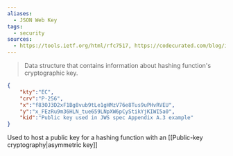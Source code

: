 ```yaml
---
aliases:
  - JSON Web Key
tags:
  - security
sources:
  - https://tools.ietf.org/html/rfc7517, https://codecurated.com/blog/introduction-to-jwt-jws-jwe-jwa-jwk/#json-web-algorithm-jwa
---
```

> Data structure that contains information about hashing function's cryptographic key.

```json
{
    "kty":"EC",
    "crv":"P-256",
    "x":"f83OJ3D2xF1Bg8vub9tLe1gHMzV76e8Tus9uPHvRVEU",
    "y":"x_FEzRu9m36HLN_tue659LNpXW6pCyStikYjKIWI5a0",
    "kid":"Public key used in JWS spec Appendix A.3 example"
}
```

Used to host a public key for a hashing function with an [[Public-key cryptography|asymmetric key]]

